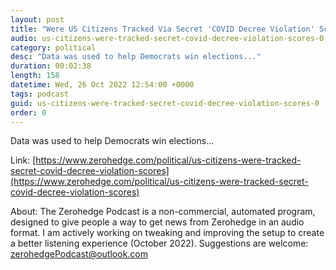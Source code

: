 ```yaml
---
layout: post
title: "Were US Citizens Tracked Via Secret 'COVID Decree Violation' Scores?"
audio: us-citizens-were-tracked-secret-covid-decree-violation-scores-0
category: political
desc: "Data was used to help Democrats win elections..."
duration: 00:02:38
length: 158
datetime: Wed, 26 Oct 2022 12:54:00 +0000
tags: podcast
guid: us-citizens-were-tracked-secret-covid-decree-violation-scores-0
order: 0
---
```

Data was used to help Democrats win elections...

Link: [https://www.zerohedge.com/political/us-citizens-were-tracked-secret-covid-decree-violation-scores](https://www.zerohedge.com/political/us-citizens-were-tracked-secret-covid-decree-violation-scores)

About: The Zerohedge Podcast is a non-commercial, automated program, designed to give people a way to get news from Zerohedge in an audio format.  I am actively working on tweaking and improving the setup to create a better listening experience (October 2022).  Suggestions are welcome: [zerohedgePodcast@outlook.com](mailto:zerohedgePodcast@outlook.com)